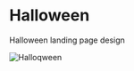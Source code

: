 # Halloween
Halloween landing page design

![Halloqween](https://user-images.githubusercontent.com/84375918/151792002-08647950-3b1a-4a67-8885-6e77439d6bb4.png)
